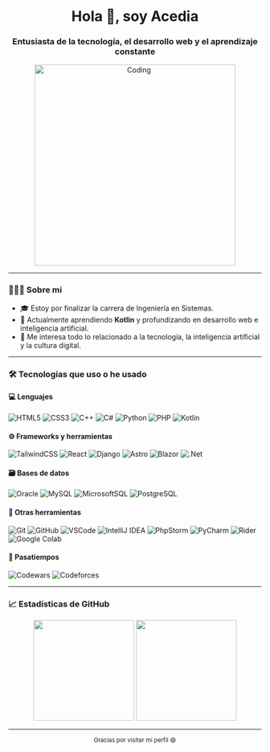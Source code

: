 <!-- README.md para Acedi-a -->

<h1 align="center">Hola 👋, soy Acedia</h1>
<h3 align="center">Entusiasta de la tecnología, el desarrollo web y el aprendizaje constante</h3>

<p align="center">
  <img src="https://i.pinimg.com/originals/26/45/47/2645475a9eef90f4a1fe67b76ae7d9fa.gif" alt="Coding" width="400"/>
</p>

---

### 👨🏻‍💻 Sobre mí

- 🎓 Estoy por finalizar la carrera de Ingeniería en Sistemas.
- 🌱 Actualmente aprendiendo **Kotlin** y profundizando en desarrollo web e inteligencia artificial.
- 💬 Me interesa todo lo relacionado a la tecnología, la inteligencia artificial y la cultura digital.

---

### 🛠️ Tecnologías que uso o he usado

#### 💻 Lenguajes 

![HTML5](https://img.shields.io/badge/HTML5-e34c26?style=for-the-badge&logo=html5&logoColor=white)
![CSS3](https://img.shields.io/badge/CSS3-264de4?style=for-the-badge&logo=css3&logoColor=white)
![C++](https://img.shields.io/badge/C++-00599C?style=for-the-badge&logo=c%2B%2B&logoColor=white)
![C#](https://img.shields.io/badge/C%23-68217A?style=for-the-badge&logo=csharp&logoColor=white)
![Python](https://img.shields.io/badge/Python-3670A0?style=for-the-badge&logo=python&logoColor=ffdd54)
![PHP](https://img.shields.io/badge/PHP-777BB4?style=for-the-badge&logo=php&logoColor=white)
![Kotlin](https://img.shields.io/badge/Kotlin-7F52FF?style=for-the-badge&logo=kotlin&logoColor=white)

#### ⚙️ Frameworks y herramientas

![TailwindCSS](https://img.shields.io/badge/TailwindCSS-06B6D4?style=for-the-badge&logo=tailwindcss&logoColor=white)
![React](https://img.shields.io/badge/React-61DAFB?style=for-the-badge&logo=react&logoColor=black)
![Django](https://img.shields.io/badge/Django-092E20?style=for-the-badge&logo=django&logoColor=white)
![Astro](https://img.shields.io/badge/Astro-000000?style=for-the-badge&logo=astro&logoColor=white)
![Blazor](https://img.shields.io/badge/blazor-%235C2D91.svg?style=for-the-badge&logo=blazor&logoColor=white)
![.Net](https://img.shields.io/badge/.NET-5C2D91?style=for-the-badge&logo=.net&logoColor=white)

#### 🗃 Bases de datos

![Oracle](https://img.shields.io/badge/Oracle-F80000?style=for-the-badge&logo=oracle&logoColor=white)
![MySQL](https://img.shields.io/badge/MySQL-4479A1?style=for-the-badge&logo=mysql&logoColor=white)
![MicrosoftSQL](https://img.shields.io/badge/SQL%20Server-CC2927?style=for-the-badge&logo=microsoftsqlserver&logoColor=white)
![PostgreSQL](https://img.shields.io/badge/PostgreSQL-336791?style=for-the-badge&logo=postgresql&logoColor=white)

#### 🧰 Otras herramientas

![Git](https://img.shields.io/badge/Git-F05032?style=for-the-badge&logo=git&logoColor=white)
![GitHub](https://img.shields.io/badge/GitHub-181717?style=for-the-badge&logo=github&logoColor=white)
![VSCode](https://img.shields.io/badge/VSCode-007ACC?style=for-the-badge&logo=visual-studio-code&logoColor=white)
![IntelliJ IDEA](https://img.shields.io/badge/IntelliJIDEA-000000.svg?style=for-the-badge&logo=intellij-idea&logoColor=white)
![PhpStorm](https://img.shields.io/badge/phpstorm-143?style=for-the-badge&logo=phpstorm&logoColor=black&color=black&labelColor=darkorchid)
![PyCharm](https://img.shields.io/badge/pycharm-143?style=for-the-badge&logo=pycharm&logoColor=black&color=black&labelColor=green)
![Rider](https://img.shields.io/badge/Rider-000000.svg?style=for-the-badge&logo=Rider&logoColor=white&color=black&labelColor=crimson)
![Google Colab](https://img.shields.io/badge/Google%20Colab-%23F9A825.svg?style=for-the-badge&logo=googlecolab&logoColor=white)

#### 👾 Pasatiempos
![Codewars](https://img.shields.io/badge/Codewars-B1361E?style=for-the-badge&logo=codewars&logoColor=grey)
![Codeforces](https://img.shields.io/badge/Codeforces-445f9d?style=for-the-badge&logo=Codeforces&logoColor=white)

---

### 📈 Estadísticas de GitHub

<p align="center">
  <img height="200em" src="https://github-readme-stats.vercel.app/api/top-langs/?username=Acedi-a&layout=compact&theme=radical&hide_border=true""/>
  <img height="200em" src="https://github-readme-streak-stats.herokuapp.com/?user=Acedi-a&theme=radical&hide_border=true"/>
</p>


---


<p align="center"><sub>Gracias por visitar mi perfil 😄</sub></p>
